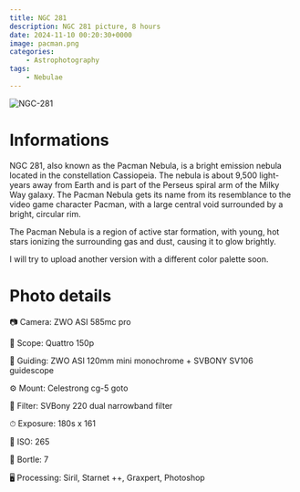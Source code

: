 ```yaml
---
title: NGC 281
description: NGC 281 picture, 8 hours
date: 2024-11-10 00:20:30+0000
image: pacman.png
categories:
    - Astrophotography
tags:
    - Nebulae
---
```


![NGC-281](pacman.png)

# Informations

NGC 281, also known as the Pacman Nebula, is a bright emission nebula located in the constellation Cassiopeia. The nebula is about 9,500 light-years away from Earth and is part of the Perseus spiral arm of the Milky Way galaxy. The Pacman Nebula gets its name from its resemblance to the video game character Pacman, with a large central void surrounded by a bright, circular rim.

The Pacman Nebula is a region of active star formation, with young, hot stars ionizing the surrounding gas and dust, causing it to glow brightly.

I will try to upload another version with a different color palette soon.


# Photo details

📷 Camera: ZWO ASI 585mc pro

🔭 Scope: Quattro 150p

🎯 Guiding: ZWO ASI 120mm mini monochrome + SVBONY SV106 guidescope

⚙️ Mount: Celestrong cg-5 goto

🎨 Filter: SVBony 220 dual narrowband filter

⏱ Exposure: 180s x 161

🌌 ISO: 265

🌇 Bortle: 7

🖥 Processing: Siril, Starnet ++, Graxpert, Photoshop

